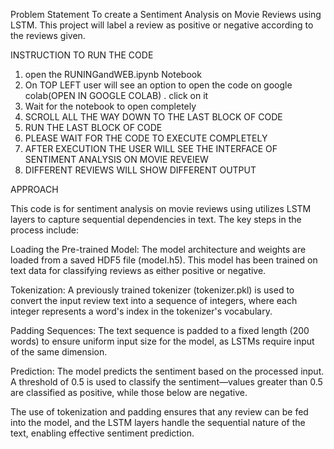 Problem Statement
 To create a Sentiment Analysis on Movie Reviews using LSTM. 
This project will label a review as positive or negative according to the reviews given.


INSTRUCTION TO RUN THE CODE

1. open the RUNINGandWEB.ipynb Notebook
2. On  TOP LEFT user will see an option to open the code on google colab(OPEN IN GOOGLE COLAB) . click on it
3. Wait for the notebook to open completely
4. SCROLL ALL THE WAY DOWN TO THE LAST BLOCK OF CODE
5. RUN THE LAST BLOCK OF CODE
6. PLEASE WAIT FOR THE CODE TO EXECUTE COMPLETELY 
7. AFTER EXECUTION THE USER WILL SEE THE INTERFACE OF SENTIMENT ANALYSIS ON MOVIE REVEIEW
8. DIFFERENT REVIEWS WILL SHOW DIFFERENT OUTPUT

APPROACH


This code is for sentiment analysis on movie reviews using  utilizes LSTM layers to capture sequential dependencies in text. The key steps in the process include:

Loading the Pre-trained Model: The model architecture and weights are loaded from a saved HDF5 file (model.h5). This model has been trained on text data for classifying reviews as either positive or negative.

Tokenization: A previously trained tokenizer (tokenizer.pkl) is used to convert the input review text into a sequence of integers, where each integer represents a word's index in the tokenizer's vocabulary.

Padding Sequences: The text sequence is padded to a fixed length (200 words) to ensure uniform input size for the model, as LSTMs require input of the same dimension.

Prediction: The model predicts the sentiment based on the processed input. A threshold of 0.5 is used to classify the sentiment—values greater than 0.5 are classified as positive, while those below are negative.

The use of tokenization and padding ensures that any review can be fed into the model, and the LSTM layers handle the sequential nature of the text, enabling effective sentiment prediction.
   




 
